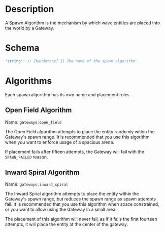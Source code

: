 # Description
A Spawn Algorithm is the mechanism by which wave entities are placed into the world by a Gateway.

# Schema
```js
"string": // [Mandatory] || The name of the spawn algorithm.
```

# Algorithms

Each spawn algorithm has its own name and placement rules.

## Open Field Algorithm
Name: `gateways:open_field`

The Open Field algorithm attempts to place the entity randomly within the Gateway's spawn range. It is recommended that you use this algorithm when you want to enforce usage of a spacious arena.

If placement fails after fifteen attempts, the Gateway will fail with the `SPAWN_FAILED` reason.

## Inward Spiral Algorithm
Name: `gateways:inward_spiral`

The Inward Spiral algorithm attempts to place the entity within the Gateway's spawn range, but reduces the spawn range as spawn attempts fail. It is recommended that you use this algorithm when space constrained,
or you want to allow using the Gateway in a small area.

The placement of this algorithm will never fail, as if it fails the first fourteen attempts, it will place the entity at the center of the gateway.